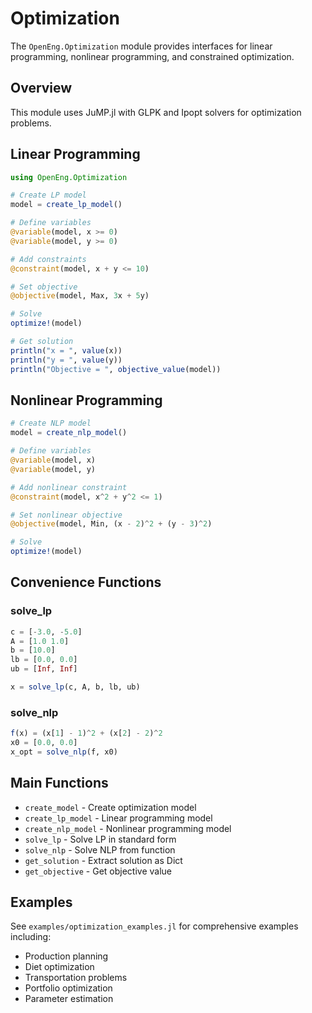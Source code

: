 # Optimization

The `OpenEng.Optimization` module provides interfaces for linear programming, nonlinear programming, and constrained optimization.

## Overview

This module uses JuMP.jl with GLPK and Ipopt solvers for optimization problems.

## Linear Programming

```julia
using OpenEng.Optimization

# Create LP model
model = create_lp_model()

# Define variables
@variable(model, x >= 0)
@variable(model, y >= 0)

# Add constraints
@constraint(model, x + y <= 10)

# Set objective
@objective(model, Max, 3x + 5y)

# Solve
optimize!(model)

# Get solution
println("x = ", value(x))
println("y = ", value(y))
println("Objective = ", objective_value(model))
```

## Nonlinear Programming

```julia
# Create NLP model
model = create_nlp_model()

# Define variables
@variable(model, x)
@variable(model, y)

# Add nonlinear constraint
@constraint(model, x^2 + y^2 <= 1)

# Set nonlinear objective
@objective(model, Min, (x - 2)^2 + (y - 3)^2)

# Solve
optimize!(model)
```

## Convenience Functions

### solve_lp

```julia
c = [-3.0, -5.0]
A = [1.0 1.0]
b = [10.0]
lb = [0.0, 0.0]
ub = [Inf, Inf]

x = solve_lp(c, A, b, lb, ub)
```

### solve_nlp

```julia
f(x) = (x[1] - 1)^2 + (x[2] - 2)^2
x0 = [0.0, 0.0]
x_opt = solve_nlp(f, x0)
```

## Main Functions

- `create_model` - Create optimization model
- `create_lp_model` - Linear programming model
- `create_nlp_model` - Nonlinear programming model
- `solve_lp` - Solve LP in standard form
- `solve_nlp` - Solve NLP from function
- `get_solution` - Extract solution as Dict
- `get_objective` - Get objective value

## Examples

See `examples/optimization_examples.jl` for comprehensive examples including:
- Production planning
- Diet optimization
- Transportation problems
- Portfolio optimization
- Parameter estimation
